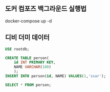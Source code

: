 ## 도커 컴포즈 백그라운드 실행법
docker-compose up -d


## 디비 더미 데이터
```sql
USE rootdb;

CREATE TABLE person(
	id INT PRIMARY KEY,
	NAME VARCHAR(100)
	);
INSERT INTO person(id, NAME) VALUES(1,'ssar');

SELECT * FROM person;
```